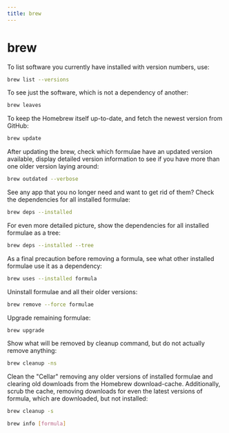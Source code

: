 ```yaml
---
title: brew
---
```


# brew

To list software you currently have installed with version numbers, use:
```bash
brew list --versions
```

To see just the software, which is not a dependency of another:
```bash
brew leaves
```

To keep the Homebrew itself up-to-date, and fetch the newest version from GitHub:
```bash
brew update
```

After updating the brew, check which formulae have an updated version available, display detailed version information to
see if you have more than one older version laying around:
```bash
brew outdated --verbose
```

See any app that you no longer need and want to get rid of them? Check the dependencies for all installed formulae:
```bash
brew deps --installed
```

For even more detailed picture, show the dependencies for all installed formulae as a tree:
```bash
brew deps --installed --tree
```

As a final precaution before removing a formula, see what other installed formulae use it as a dependency:
```bash
brew uses --installed formula
```

Uninstall formulae and all their older versions:
```bash
brew remove --force formulae
```

Upgrade remaining formulae:
```bash
brew upgrade
```

Show what will be removed by cleanup command, but do not actually remove anything:
```bash
brew cleanup -ns
```

Clean the "Cellar" removing any older versions of installed formulae and clearing old downloads from the Homebrew
download-cache. Additionally, scrub the cache, removing downloads for even the latest versions of formula, which are downloaded, but not installed:

```bash
brew cleanup -s
```

```bash
brew info [formula]
```
